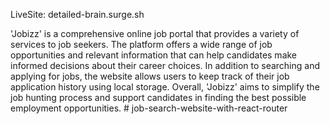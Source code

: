 LiveSite: detailed-brain.surge.sh

'Jobizz' is a comprehensive online job portal that provides a variety of services to job seekers. The platform offers a wide range of job opportunities and relevant information that can help candidates make informed decisions about their career choices. In addition to searching and applying for jobs, the website allows users to keep track of their job application history using local storage. Overall, 'Jobizz' aims to simplify the job hunting process and support candidates in finding the best possible employment opportunities.
#   j o b - s e a r c h - w e b s i t e - w i t h - r e a c t - r o u t e r  
 
